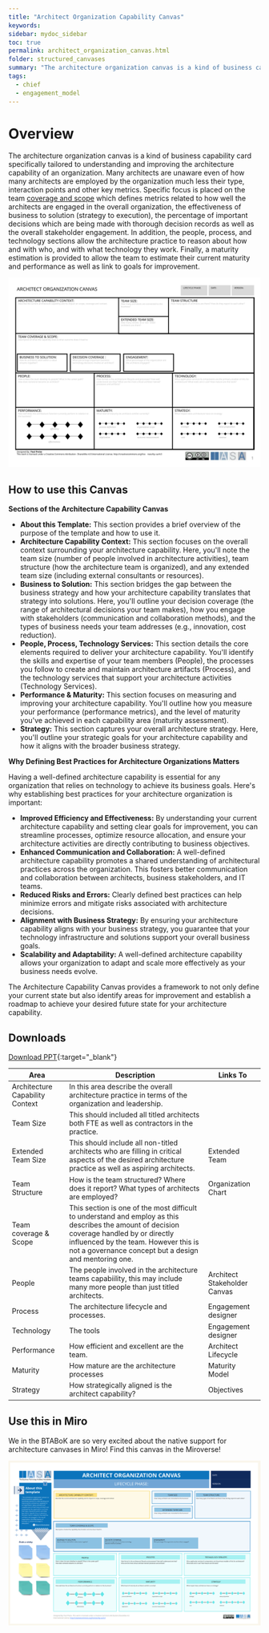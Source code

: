 ```yaml
---
title: "Architect Organization Capability Canvas"
keywords: 
sidebar: mydoc_sidebar
toc: true
permalink: architect_organization_canvas.html
folder: structured_canvases
summary: "The architecture organization canvas is a kind of business capability card specifically tailored to understanding and improving the architecture capability of an organization."
tags: 
  - chief
  - engagement_model
---
```


# Overview

The architecture organization canvas is a kind of business capability card specifically tailored to understanding and improving the architecture capability of an organization. Many architects are unaware even of how many architects are employed by the organization much less their type, interaction points and other key metrics. Specific focus is placed on the team [coverage and scope](../engagement_model/coverage.md) which defines metrics related to how well the architects are engaged in the overall organization, the effectiveness of business to solution (strategy to execution), the percentage of important decisions which are being made with thorough decision records as well as the overall stakeholder engagement. In addition, the people, process, and technology sections allow the architecture practice to reason about how and with who, and with what technology they work. Finally, a maturity estimation is provided to allow the team to estimate their current maturity and performance as well as link to goals for improvement.  

![image001](media/architect_organization_canvas.svg)

## How to use this Canvas

**Sections of the Architecture Capability Canvas**

- **About this Template:** This section provides a brief overview of the purpose of the template and how to use it.
- **Architecture Capability Context:** This section focuses on the overall context surrounding your architecture capability. Here, you'll note the team size (number of people involved in architecture activities), team structure (how the architecture team is organized), and any extended team size (including external consultants or resources).
- **Business to Solution:** This section bridges the gap between the business strategy and how your architecture capability translates that strategy into solutions. Here, you'll outline your decision coverage (the range of architectural decisions your team makes), how you engage with stakeholders (communication and collaboration methods), and the types of business needs your team addresses (e.g., innovation, cost reduction).
- **People, Process, Technology Services:** This section details the core elements required to deliver your architecture capability. You'll identify the skills and expertise of your team members (People), the processes you follow to create and maintain architecture artifacts (Process), and the technology services that support your architecture activities (Technology Services).
- **Performance & Maturity:** This section focuses on measuring and improving your architecture capability. You'll outline how you measure your performance (performance metrics), and the level of maturity you've achieved in each capability area (maturity assessment).
- **Strategy:** This section captures your overall architecture strategy. Here, you'll outline your strategic goals for your architecture capability and how it aligns with the broader business strategy.

**Why Defining Best Practices for Architecture Organizations Matters**

Having a well-defined architecture capability is essential for any organization that relies on technology to achieve its business goals. Here's why establishing best practices for your architecture organization is important:

- **Improved Efficiency and Effectiveness:** By understanding your current architecture capability and setting clear goals for improvement, you can streamline processes, optimize resource allocation, and ensure your architecture activities are directly contributing to business objectives.
- **Enhanced Communication and Collaboration:** A well-defined architecture capability promotes a shared understanding of architectural practices across the organization. This fosters better communication and collaboration between architects, business stakeholders, and IT teams.
- **Reduced Risks and Errors:** Clearly defined best practices can help minimize errors and mitigate risks associated with architecture decisions.
- **Alignment with Business Strategy:** By ensuring your architecture capability aligns with your business strategy, you guarantee that your technology infrastructure and solutions support your overall business goals.
- **Scalability and Adaptability:** A well-defined architecture capability allows your organization to adapt and scale more effectively as your business needs evolve.

The Architecture Capability Canvas provides a framework to not only define your current state but also identify areas for improvement and establish a roadmap to achieve your desired future state for your architecture capability.

## Downloads

[Download PPT](media/ppt/architect_organization_canvas.ppt){:target="_blank"}

| Area                            | Description                                                                                                                                                                                                                                  | Links To                     |
| ------------------------------- | -------------------------------------------------------------------------------------------------------------------------------------------------------------------------------------------------------------------------------------------- | ---------------------------- |
| Architecture Capability Context | In this area describe the overall architecture practice in terms of the organization and leadership.                                                                                                                                         |                              |
| Team Size                       | This should included all titled architects both FTE as well as contractors in the practice.                                                                                                                                                  |                              |
| Extended Team Size              | This should include all non-titled architects who are filling in critical aspects of the desired architecture practice as well as aspiring architects.                                                                                       | Extended Team                |
| Team Structure                  | How is the team structured? Where does it report? What types of architects are employed?                                                                                                                                                     | Organization Chart           |
| Team coverage & Scope           | This section is one of the most difficult to understand and employ as this describes the amount of decision coverage handled by or directly influenced by the team. However this is not a governance concept but a design and mentoring one. |                              |
| People                          | The people involved in the architecture teams capabiility, this may include many more people than just titled architects.                                                                                                                    | Architect Stakeholder Canvas |
| Process                         | The architecture lifecycle and processes.                                                                                                                                                                                                    | Engagement designer          |
| Technology                      | The tools                                                                                                                                                                                                                                    | Engagement designer          |
| Performance                     | How efficient and excellent are the team.                                                                                                                                                                                                    | Architect Lifecycle          |
| Maturity                        | How mature are the architecture processes                                                                                                                                                                                                    | Maturity Model               |
| Strategy                        | How strategically aligned is the architect capability?                                                                                                                                                                                       | Objectives                   |

## Use this in Miro

We in the BTABoK are so very excited about the native support for architecture canvases in Miro! Find this canvas in the Miroverse!

![Screenshot 2024-03-28 at 09.16.53.png](../../media/6e63d1f515a8421ae07e693f33f6cb393a133ff5.png)